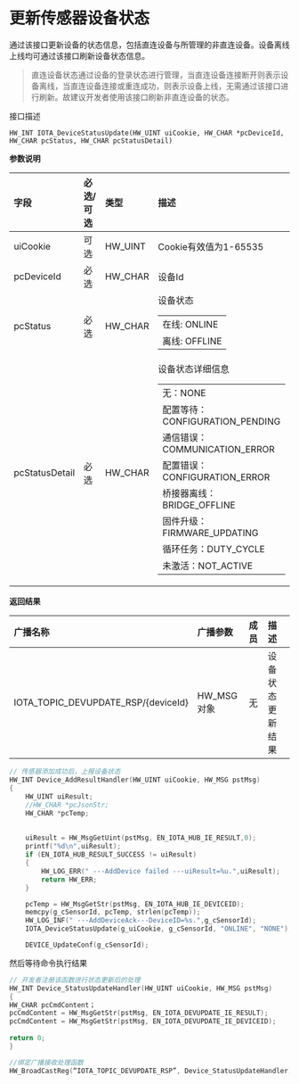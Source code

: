 # 更新传感器设备状态

通过该接口更新设备的状态信息，包括直连设备与所管理的非直连设备。设备离线上线均可通过该接口刷新设备状态信息。

> 直连设备状态通过设备的登录状态进行管理，当直连设备连接断开则表示设备离线，当直连设备连接或重连成功，则表示设备上线，无需通过该接口进行刷新。故建议开发者使用该接口刷新非直连设备的状态。

接口描述

`HW_INT IOTA_DeviceStatusUpdate(HW_UINT uiCookie, HW_CHAR *pcDeviceId, HW_CHAR pcStatus, HW_CHAR pcStatusDetail)`

**参数说明**

| 字段			| 必选/可选	| 类型		| 描述  							|
|:---			|:---		|:---		|:---							|
|uiCookie		|可选		|HW_UINT	|Cookie有效值为1-65535			|
|pcDeviceId		|必选		|HW_CHAR	|设备Id							|
|pcStatus		|必选		|HW_CHAR	|设备状态<table><tr><td>在线: ONLINE</td></tr><tr><td>离线: OFFLINE</td></tr><tr></table>	|
|pcStatusDetail	|必选		|HW_CHAR	|设备状态详细信息<table><tr><td>无：NONE</td></tr><tr><td>配置等待：CONFIGURATION_PENDING</td></tr><tr><td>通信错误：COMMUNICATION_ERROR</td></tr><tr><td>配置错误：CONFIGURATION_ERROR</td></tr><tr><td>桥接器离线：BRIDGE_OFFLINE</td></tr><tr><td>固件升级：FIRMWARE_UPDATING</td></tr><tr><td>循环任务：DUTY_CYCLE</td></tr><tr><td>未激活：NOT_ACTIVE</td></tr></table>|

**返回结果**

| 广播名称								| 广播参数	| 成员	| 描述 				|
|:-------------------------------------	|:----------|:------|:------------------|
|IOTA_TOPIC_DEVUPDATE_RSP/{deviceId}	| HW_MSG对象	| 无		| 设备状态更新结果	|


```c
// 传感器添加成功后，上报设备状态
HW_INT Device_AddResultHandler(HW_UINT uiCookie, HW_MSG pstMsg)
{
    HW_UINT uiResult;
    //HW_CHAR *pcJsonStr;
    HW_CHAR *pcTemp;
    
    
    uiResult = HW_MsgGetUint(pstMsg, EN_IOTA_HUB_IE_RESULT,0);
    printf("%d\n",uiResult);
    if (EN_IOTA_HUB_RESULT_SUCCESS != uiResult)
    {
        HW_LOG_ERR(" ---AddDevice failed ---uiResult=%u.",uiResult); 
        return HW_ERR;
    }

    pcTemp = HW_MsgGetStr(pstMsg, EN_IOTA_HUB_IE_DEVICEID);
    memcpy(g_cSensorId, pcTemp, strlen(pcTemp)); 
    HW_LOG_INF(" ---AddDeviceAck---DeviceID=%s.",g_cSensorId);
    IOTA_DeviceStatusUpdate(g_uiCookie, g_cSensorId, "ONLINE", "NONE");

    DEVICE_UpdateConf(g_cSensorId);
```

然后等待命令执行结果
```c
// 开发者注册该函数进行状态更新后的处理 
HW_INT Device_StatusUpdateHandler(HW_UINT uiCookie, HW_MSG pstMsg) 
{ 
HW_CHAR pcCmdContent； 
pcCmdContent = HW_MsgGetStr(pstMsg, EN_IOTA_DEVUPDATE_IE_RESULT); 
pcCmdContent = HW_MsgGetStr(pstMsg, EN_IOTA_DEVUPDATE_IE_DEVICEID); 
 
return 0; 
}

//绑定广播接收处理函数 
HW_BroadCastReg(“IOTA_TOPIC_DEVUPDATE_RSP”, Device_StatusUpdateHandler);
```